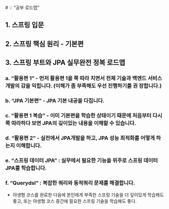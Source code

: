 <aside>
# 💡 “공부 로드맵”

## 1. 스프링 입문
## 2. 스프링 핵심 원리 - 기본편
## 3. 스프링 부트와 JPA 실무완전 정복 로드맵
### a. “**활용편 1**” - 먼저 활용편 1을 쭉 따라 치면서 전체 기술과 백엔드 서비스 개발의 감을 익힙니다. (이해가 좀 부족해도 우선 진행하기를 권                          장합니다.)
### b. “**JPA 기본편**” - JPA 기본 내공을 다집니다.
### c. “**활용편 1 복습**” - 이미 기본편을 학습한 상태이기 때문에 처음부터 다시 쭉 따라하다 보면 JPA의 깊이있는 내용을 이해할 수 있습니다.
### d. “**활용편 2**” - 실전에서 JPA개발을 하고, JPA 성능 최적화를 어떻게 하는지 이해합니다.
### e. “**스프링 데이터 JPA**” : 실무에서 필요한 기능을 위주로 스프링 데이터 JPA를 학습합니다.
### f. “**Querydsl**” : 복잡한 쿼리와 동적쿼리 문제를 해결합니다.
    
- 야생형 코스를 완료한 다음에 본인에게 부족한 스프링 기술을 더 깊이있게 학습해도 좋고, 또는 야생형 코스 중간에 필요한 스프링 기술을 학습해도 좋다.
</aside>

